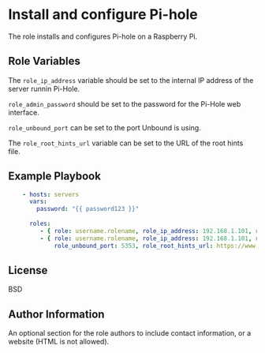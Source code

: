 Install and configure Pi-hole
=========

The role installs and configures Pi-hole on a Raspberry Pi.

Role Variables
--------------

The ```role_ip_address``` variable should be set to the internal IP address of the server runnin Pi-Hole.

```role_admin_password``` should be set to the password for the Pi-Hole web interface.

```role_unbound_port``` can be set to the port Unbound is using.

The ```role_root_hints_url``` variable can be set to the URL of the root hints file.

Example Playbook
----------------

```yaml
    - hosts: servers
      vars:
        password: "{{ password123 }}"
      
      roles:
         - { role: username.rolename, role_ip_address: 192.168.1.101, role_admin_password: "{{ password }}" }
         - { role: username.rolename, role_ip_address: 192.168.1.101, role_admin_password: "{{ password }}",
             role_unbound_port: 5353, role_root_hints_url: https://www.internic.net/domain/named.root }
```

License
-------

BSD

Author Information
------------------

An optional section for the role authors to include contact information, or a website (HTML is not allowed).
